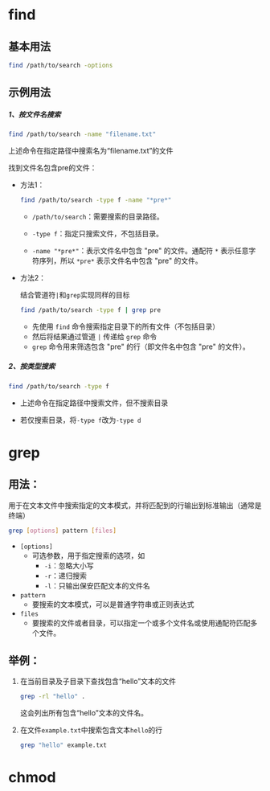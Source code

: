 # find

## 基本用法

```bash
find /path/to/search -options
```

## 示例用法

##### 1、按文件名搜索

```bash
find /path/to/search -name "filename.txt"
```

上述命令在指定路径中搜索名为“filename.txt”的文件

找到文件名包含pre的文件：

- 方法1：

  ```bash
  find /path/to/search -type f -name "*pre*"
  ```

  - `/path/to/search`：需要搜索的目录路径。

  - `-type f`：指定只搜索文件，不包括目录。

  - `-name "*pre*"`：表示文件名中包含 "pre" 的文件。通配符 `*` 表示任意字符序列，所以 `*pre*` 表示文件名中包含 "pre" 的文件。

- 方法2：

  结合管道符`|`和`grep`实现同样的目标

  ```bash
  find /path/to/search -type f | grep pre
  ```

  - 先使用 `find` 命令搜索指定目录下的所有文件（不包括目录）
  - 然后将结果通过管道 `|` 传递给 `grep` 命令
  - `grep` 命令用来筛选包含 "pre" 的行（即文件名中包含 "pre" 的文件）。

##### 2、按类型搜索

```bash
find /path/to/search -type f
```

- 上述命令在指定路径中搜索文件，但不搜索目录

- 若仅搜索目录，将`-type f`改为`-type d`

# grep

## 用法：

用于在文本文件中搜索指定的文本模式，并将匹配到的行输出到标准输出（通常是终端）

```bash
grep [options] pattern [files]
```

- `[options]`
  - 可选参数，用于指定搜索的选项，如
    - `-i`：忽略大小写
    - `-r`：递归搜索
    - `-l`：只输出保安匹配文本的文件名
- `pattern`
  - 要搜索的文本模式，可以是普通字符串或正则表达式
- `files`
  - 要搜索的文件或者目录，可以指定一个或多个文件名或使用通配符匹配多个文件。

## 举例：

1. 在当前目录及子目录下查找包含“hello”文本的文件

   ```bash
   grep -rl "hello" .
   ```

   这会列出所有包含“hello”文本的文件名。

2. 在文件`example.txt`中搜索包含文本`hello`的行

   ```bash
   grep "hello" example.txt 
   ```


# chmod







